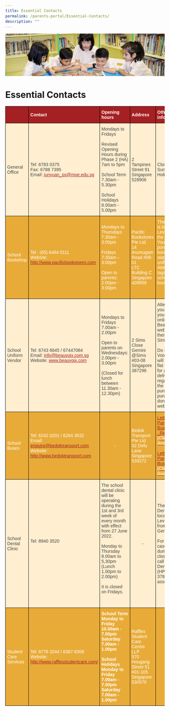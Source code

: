 ```yaml
---
title: Essential Contacts
permalink: /parents-portal/Essential-Contacts/
description: ""
---
```

![](/images/banner.gif)

Essential Contacts
==================




<style type="text/css">
.tg  {border-collapse:collapse;border-spacing:0;}
.tg td{border-color:black;border-style:solid;border-width:1px;font-family:Arial, sans-serif;font-size:14px;
  overflow:hidden;padding:10px 5px;word-break:normal;}
.tg th{border-color:black;border-style:solid;border-width:1px;font-family:Arial, sans-serif;font-size:14px;
  font-weight:normal;overflow:hidden;padding:10px 5px;word-break:normal;}
.tg .tg-yls4{background-color:#E8AB38;color:#FFF;font-weight:bold;text-align:left;vertical-align:top}
.tg .tg-mwhi{background-color:#FFEECF;color:#454545;text-align:left;vertical-align:middle}
.tg .tg-iigr{background-color:#E8AB38;color:#FFF;text-align:center;vertical-align:middle}
.tg .tg-7s04{background-color:#FFEECF;color:#454545;text-align:center;vertical-align:middle}
.tg .tg-556q{background-color:#A52023;color:#FFF;font-weight:bold;text-align:left;vertical-align:top}
.tg .tg-q1zy{background-color:#A52023;color:#FFF;font-weight:bold;text-align:left;vertical-align:middle}
.tg .tg-iwnk{background-color:#a52023;font-weight:bold;text-align:left;vertical-align:top}
.tg .tg-hrkj{background-color:#E8AB38;color:#FFF;text-align:left;vertical-align:middle}
.tg .tg-fpf1{background-color:#E8AB38;color:#FFF;text-align:left;vertical-align:top}
.tg .tg-vu6a{background-color:#E8AB38;color:#A52023;text-align:left;text-decoration:underline;vertical-align:top}
.tg .tg-a7i3{background-color:#E8AB38;color:#FFF;text-align:center;vertical-align:top}
</style>
<table class="tg">
<thead>
  <tr>
    <th class="tg-556q"></th>
    <th class="tg-q1zy"><span style="font-weight:700;font-style:normal">Contact</span></th>
    <th class="tg-q1zy"><span style="font-weight:700;font-style:normal">Opening hours</span></th>
    <th class="tg-q1zy"><span style="font-weight:bold;color:#FFF;background-color:#A52023">Address</span></th>
    <th class="tg-iwnk"><span style="color:#FFF">Other information</span></th>
  </tr>
</thead>
<tbody>
  <tr>
    <td class="tg-mwhi"><span style="color:#454545;background-color:#FFEECF">General Office</span></td>
    <td class="tg-mwhi"><span style="color:#454545;background-color:#FFEECF">Tel: 6783 0375</span><br><span style="color:#454545;background-color:#FFEECF">Fax: 6788 7395</span><br><span style="color:#454545;background-color:#FFEECF">Email: </span><a href="mailto:junyuan_ps@moe.edu.sg"><span style="text-decoration:underline;color:#A52023">junyuan_ps@moe.edu.sg</span></a></td>
    <td class="tg-mwhi"><span style="color:#454545;background-color:#FFEECF">Mondays to Fridays</span><br><br>Revised Opening Hours during Phase 2 (HA)<br><span style="color:#454545;background-color:#FFEECF">7am to 5pm</span><br><br>School Term<br><span style="color:#454545;background-color:#FFEECF">7.30am - 5.30pm</span><br><br>School Holidays<br><span style="color:#454545;background-color:#FFEECF">8.00am - 5.00pm</span><br></td>
    <td class="tg-mwhi"><span style="color:#454545;background-color:#FFEECF">2 Tampines Street 91 Singapore 528906</span><br></td>
    <td class="tg-mwhi"><span style="color:#454545;background-color:#FFEECF">Closed on Sat, Sun and Public Holidays</span><br></td>
  </tr>
  <tr>
    <td class="tg-hrkj"><span style="color:#FFF;background-color:#E8AB38">School Bookshop</span></td>
    <td class="tg-hrkj"><span style="color:#FFF;background-color:#E8AB38">Tel : (65) 6464 0111</span><br><span style="color:#FFF;background-color:#E8AB38">Website: </span><a href="http://www.pacificbookstores.com/"><span style="text-decoration:underline;color:#A52023">http://www.pacificbookstores.com</span></a><br></td>
    <td class="tg-hrkj"><span style="color:#FFF;background-color:#E8AB38">Mondays to Thursdays</span><br><span style="color:#FFF;background-color:#E8AB38">7:30am - 3:00pm</span><br><br><span style="color:#FFF;background-color:#E8AB38">Fridays</span><br><span style="color:#FFF;background-color:#E8AB38">7:30am – 3:00pm</span><br><br><span style="color:#FFF;background-color:#E8AB38">Open to parents:</span><br><span style="color:#FFF;background-color:#E8AB38">2:00pm - 3:00pm</span><br></td>
    <td class="tg-hrkj"><span style="color:#FFF;background-color:#E8AB38">Pacific Bookstores Pte Ltd</span><br><span style="color:#FFF;background-color:#E8AB38">14 Arumugam Road #08-01</span><br><span style="color:#FFF;background-color:#E8AB38">LTC Building C Singapore 409959</span><br></td>
    <td class="tg-fpf1"><span style="color:#FFF;background-color:#E8AB38">The bookshop is located on Level 1 near the canteen. You can purchase books, stationery, uniform, PE Attire and name tags from the school bookshop.</span><br><br><br></td>
  </tr>
  <tr>
    <td class="tg-mwhi"><span style="color:#454545;background-color:#FFEECF">School Uniform Vendor</span></td>
    <td class="tg-mwhi"><span style="color:#454545;background-color:#FFEECF">Tel: 6743 6645 / 67447084</span><br><span style="color:#454545;background-color:#FFEECF">Email: </span><a href="mailto:info@beauvoix.com.sg"><span style="text-decoration:underline;color:#A52023">info@beauvoix.com.sg</span></a><br><span style="color:#454545;background-color:#FFEECF">Website: </span><a href="http://www.beauvoix.com/"><span style="text-decoration:underline;color:#A52023">www.beauvoix.com</span></a></td>
    <td class="tg-mwhi"><span style="color:#454545;background-color:#FFEECF">Mondays to Fridays</span><br><span style="color:#454545;background-color:#FFEECF">7.00am - 2.00pm</span><br><br><span style="color:#454545;background-color:#FFEECF">Open to parents on Wednesdays:</span><br><span style="color:#454545;background-color:#FFEECF">2.00pm - 3.00pm</span><br><br><span style="color:#454545;background-color:#FFEECF">(Closed for lunch between 11.30am - 12.30pm)</span></td>
    <td class="tg-mwhi"><span style="color:#454545;background-color:#FFEECF">2 Sims Close</span><br><span style="color:#454545;background-color:#FFEECF">Gemini @Sims #03-08</span><br><span style="color:#454545;background-color:#FFEECF">Singapore 387298</span></td>
    <td class="tg-mwhi"><span style="color:#454545;background-color:#FFEECF">Alternatively, you may make your purchase online through Beau Voix's website or at their office in Sims Close.</span><br><br><span style="color:#454545;background-color:#FFEECF">Do Note: Beau Voix Uniform will charge a flat fee of $5.00 for all home delivery, regardless of the total purchase for all purchases done via their website.</span></td>
  </tr>
  <tr>
    <td class="tg-hrkj"><span style="color:#FFF;background-color:#E8AB38">School Buses</span></td>
    <td class="tg-hrkj"><span style="color:#FFF;background-color:#E8AB38">Tel: 6242 0201 / 6284 3032</span><br><span style="color:#FFF;background-color:#E8AB38">Email: </span><a href="mailto:enquire@bedoktransport.com"><span style="text-decoration:underline;color:#A52023">enquire@bedoktransport.com</span></a><br><span style="color:#FFF;background-color:#E8AB38">Website: </span><a href="http://www.bedoktransport.com/"><span style="text-decoration:underline;color:#A52023">http://www.bedoktransport.com</span></a></td>
    <td class="tg-iigr"><span style="color:#FFF;background-color:#E8AB38">-</span></td>
    <td class="tg-hrkj"><span style="color:#FFF;background-color:#E8AB38">Bedok Transport</span><br><span style="color:#FFF;background-color:#E8AB38">Pte Ltd</span><br><span style="color:#FFF;background-color:#E8AB38">32 Defu Lane</span><br><span style="color:#FFF;background-color:#E8AB38">Singapore 539272</span></td>
    <td class="tg-vu6a"><a href="https://junyuanpri-moe-edu-sg-admin.cwp.sg/qql/slot/u1194/School%20Bus%20Services%202017-2019_Request%20Form%20REVISED.pdf"><span style="text-decoration:underline;color:#A52023">Letter to Parents_School Bus Services _Request Form</span></a><span style="color:#FFF;background-color:#E8AB38"> (Click to download)</span><br><br><a href="https://junyuanpri-moe-edu-sg-admin.cwp.sg/qql/slot/u1194/Letter%20to%20Parents_School%20Bus%20Services%202017_FINAL%20(1).pdf"><span style="text-decoration:underline;color:#A52023">Letter to Parents_School Bus Services</span></a><span style="color:#FFF;background-color:#E8AB38"> (Click to download)</span><br></td>
  </tr>
  <tr>
    <td class="tg-mwhi"><span style="color:#454545;background-color:#FFEECF">School Dental Clinic</span></td>
    <td class="tg-mwhi"><span style="color:#454545;background-color:#FFEECF">Tel: 8940 3520</span><br><br></td>
    <td class="tg-mwhi"><span style="color:#454545;background-color:#FFEECF">The school dental clinic will be operating during the 1st and 3rd week of every month with effect from 27 June 2022.</span><br><br>Monday to Thursday<br><span style="color:#454545;background-color:#FFEECF">8.00am to 5,30pm</span><br><span style="color:#454545;background-color:#FFEECF">(Lunch 1.00pm to 2.00pm)</span><br><br><span style="color:#454545;background-color:#FFEECF">It is closed on Fridays.</span><br><br><br></td>
    <td class="tg-7s04"><span style="color:#454545;background-color:#FFEECF">-</span></td>
    <td class="tg-mwhi"><span style="color:#454545;background-color:#FFEECF">The School Dental Clinic is located on Level 1 across from the General Office.</span><br><br><span style="color:#454545;background-color:#FFEECF">For urgent cases during during clinic closure, please call School Dental Centre (HPB) at 6435 3782 for assistance.</span><br></td>
  </tr>
  <tr>
    <td class="tg-hrkj"><span style="color:#FFF;background-color:#E8AB38">Student Care Services</span></td>
    <td class="tg-hrkj"><span style="color:#FFF;background-color:#E8AB38">Tel: 8776 3244 / 6387 8308</span><br><span style="color:#FFF;background-color:#E8AB38">Website: </span><a href="http://www.rafflesstudentcare.com/"><span style="text-decoration:underline;color:#A52023">http://www.rafflesstudentcare.com/</span></a><span style="color:#FFF;background-color:#E8AB38"> </span></td>
    <td class="tg-yls4">School Term<br><span style="color:#FFF;background-color:#E8AB38">Monday to</span> <span style="color:#FFF;background-color:#E8AB38">Friday</span><br><span style="color:#FFF;background-color:#E8AB38">10.00am - 7.00pm</span><br><span style="color:#FFF;background-color:#E8AB38">Saturday</span><br><span style="color:#FFF;background-color:#E8AB38">7.00am - 1.00pm</span><br><br>School Holidays<br><span style="color:#FFF;background-color:#E8AB38">Monday to Friday</span><br><span style="color:#FFF;background-color:#E8AB38">7.00am - 7.00pm</span><br><span style="color:#FFF;background-color:#E8AB38">Saturday</span><br><span style="color:#FFF;background-color:#E8AB38">7.00am - 1.00pm</span></td>
    <td class="tg-hrkj"><span style="color:#FFF;background-color:#E8AB38">Raffles Student Care Centre LLP</span><br><span style="color:#FFF;background-color:#E8AB38">570</span><br><span style="color:#FFF;background-color:#E8AB38">Hougang Street 51</span><br><span style="color:#FFF;background-color:#E8AB38">#01-105</span><br><span style="color:#FFF;background-color:#E8AB38">Singapore 530570 </span></td>
    <td class="tg-a7i3"></td>
  </tr>
</tbody>
</table>